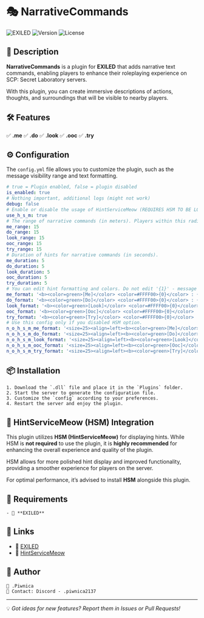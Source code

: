 # 🎭 NarrativeCommands

![EXILED](https://img.shields.io/badge/EXILED-Supported-green?style=for-the-badge)
![Version](https://img.shields.io/github/v/release/PiwnicaUwU/RPCommands?style=for-the-badge)
![License](https://img.shields.io/github/license/PiwnicaUwU/RPCommands?style=for-the-badge)

## 📜 Description
**NarrativeCommands** is a plugin for **EXILED** that adds narrative text commands, enabling players to enhance their roleplaying experience on SCP: Secret Laboratory servers.

With this plugin, you can create immersive descriptions of actions, thoughts, and surroundings that will be visible to nearby players.

## 🛠️ Features
✅ **.me**
✅ **.do**
✅ **.look**
✅ **.ooc** 
✅ **.try**

## ⚙️ Configuration
The `config.yml` file allows you to customize the plugin, such as the message visibility range and text formatting.

```yaml
# true = Plugin enabled, false = plugin disabled
is_enabled: true
# Nothing important, additional logs (might not work)
debug: false
# Enable or disable the usage of HintServiceMeow (REQUIRES HSM TO BE LOCATED IN THE PLUGINS FOLDER). True = Use HSM, False = Use regular hint.
use_h_s_m: true
# The range of narrative commands (in meters). Players within this radius will receive messages related to the given command.
me_range: 15
do_range: 15
look_range: 15
ooc_range: 15
try_range: 15
# Duration of hints for narrative commands (in seconds).
me_duration: 5
do_duration: 5
look_duration: 5
ooc_duration: 5
try_duration: 5
# You can edit hint formatting and colors. Do not edit '{1}' - message or '{0}' - player, otherwise the plugin will break!
me_format: '<b><color=green>[Me]</color> <color=#FFFF00>{0}</color> : {1}</b></size></align>'
do_format: '<b><color=green>[Do]</color> <color=#FFFF00>{0}</color> : {1}</b></size></align>'
look_format: '<b><color=green>[Look]</color> <color=#FFFF00>{0}</color> : {1}</b></size></align>'
ooc_format: '<b><color=green>[Ooc]</color> <color=#FFFF00>{0}</color> : {1}</b></size></align>'
try_format: '<b><color=green>[Try]</color> <color=#FFFF00>{0}</color> : tried to {1} and {2} did it!</b></size></align>'
# Use this config only if you disabled HSM option.
n_o_h_s_m_me_format: '<size=25><align=left><b><color=green>[Me]</color> <color=#FFFF00>{0}</color> : {1}</b></size></align>'
n_o_h_s_m_do_format: '<size=25><align=left><b><color=green>[Do]</color> <color=#FFFF00>{0}</color> : {1}</b></size></align>'
n_o_h_s_m_look_format: '<size=25><align=left><b><color=green>[Look]</color> <color=#FFFF00>{0}</color> : {1}</b></size></align>'
n_o_h_s_m_ooc_format: '<size=25><align=left><b><color=green>[Ooc]</color> <color=#FFFF00>{0}</color> : {1}</b></size></align>'
n_o_h_s_m_try_format: '<size=25><align=left><b><color=green>[Try]</color> <color=#FFFF00>{0}</color> : tried to {1} and {2} did it!</b></size></align>'
```

## 📦 Installation
```plaintext
1. Download the `.dll` file and place it in the `Plugins` folder.
2. Start the server to generate the configuration file.
3. Customize the `config` according to your preferences.
4. Restart the server and enjoy the plugin.
```

## 🐾 HintServiceMeow (HSM) Integration
This plugin utilizes **HSM (HintServiceMeow)** for displaying hints. While HSM is **not required** to use the plugin, it is **highly recommended** for enhancing the overall experience and quality of the plugin.

HSM allows for more polished hint display and improved functionality, providing a smoother experience for players on the server.

For optimal performance, it’s advised to install **HSM** alongside this plugin.

## 📝 Requirements
```plaintext
- 🔹 **EXILED**
```

## 🔗 Links
- 📖 [EXILED](https://github.com/ExMod-Team/EXILED)
- 🐾 [HintServiceMeow](https://github.com/MeowServer/HintServiceMeow)


## 👥 Author
```plaintext
👤 .Piwnica  
📧 Contact: Discord - .piwnica2137
```

---

💡 *Got ideas for new features? Report them in Issues or Pull Requests!*
